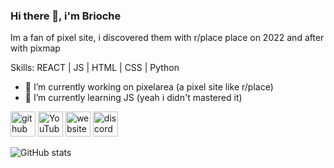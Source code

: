 ### Hi there 👋, i'm Brioche
Im a fan of pixel site, i discovered them with r/place place on 2022 and after with pixmap

Skills: REACT | JS | HTML | CSS | Python

- 🔭 I’m currently working on pixelarea (a pixel site like r/place) 
- 🌱 I’m currently learning JS (yeah i didn't mastered it) 


[<img src='https://cdn.jsdelivr.net/npm/simple-icons@3.0.1/icons/github.svg' alt='github' height='40'>](https://github.com/briocheeeee)  [<img src='https://cdn.jsdelivr.net/npm/simple-icons@3.0.1/icons/youtube.svg' alt='YouTube' height='40'>](https://www.youtube.com/channel/4bit-do)  [<img src='https://cdn.jsdelivr.net/npm/simple-icons@3.0.1/icons/icloud.svg' alt='website' height='40'>](briochee.xyz)  [<img src='https://cdn.jsdelivr.net/npm/simple-icons@3.0.1/icons/discord.svg' alt='discord' height='40'>](https://discord.com/users/1226300939816927273)  

![GitHub stats](https://github-readme-stats.vercel.app/api?username=briocheeeee&show_icons=true&theme=radical)  

